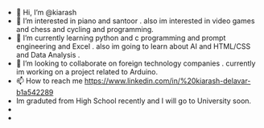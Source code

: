 - 👋 Hi, I’m @kiarash
- 👀 I’m interested in piano and santoor . also im interested in video games and chess and cycling and programming. 
- 🌱 I’m currently learning python and c programming and prompt engineering and Excel . also im going to learn about AI and HTML/CSS and Data Analysis . 
- 💞️ I’m looking to collaborate on foreign technology companies . currently im working on a project related to Arduino. 
- 📫 How to reach me https://www.linkedin.com/in/%20kiarash-delavar-b1a542289
- Im graduted from High School recently and I will go to University soon.
- 
-  
<!---
kiarashdelavar/kiarashdelavar is a ✨ special ✨ repository because its `README.md` (this file) appears on your GitHub profile.
You can click the Preview link to take a look at your changes.
--->
